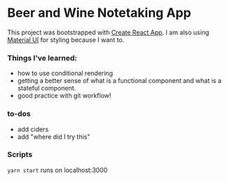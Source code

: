 # Beer and Wine Notetaking App

This project was bootstrapped with [Create React App](https://github.com/facebookincubator/create-react-app). I am also using [Material UI](https://material-ui.com/) for styling because I want to. 

### Things I've learned: 
- how to use conditional rendering 
- getting a better sense of what is a functional component and what is a stateful component. 
- good practice with git workflow! 

### to-dos
 - add ciders
 - add "where did I try this" 
 
### Scripts
`yarn start` 
runs on localhost:3000
